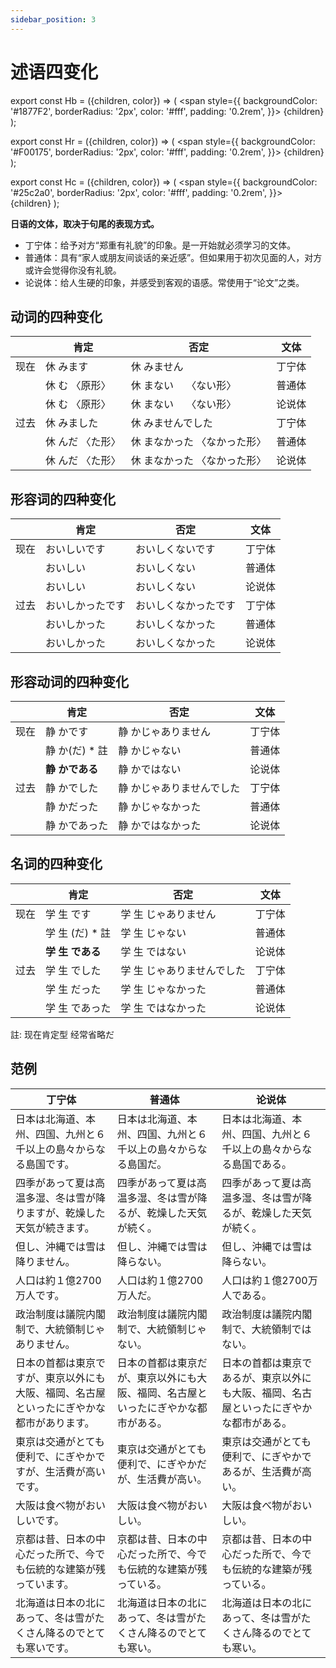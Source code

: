 ```yaml
---
sidebar_position: 3
---
```


# 述语四变化

export const Hb = ({children, color}) => (
  <span
    style={{
      backgroundColor: '#1877F2',
      borderRadius: '2px',
      color: '#fff',
      padding: '0.2rem',
    }}>
    {children}
  </span>
);

export const Hr = ({children, color}) => (
  <span
    style={{
      backgroundColor: '#F00175',
      borderRadius: '2px',
      color: '#fff',
      padding: '0.2rem',
    }}>
    {children}
  </span>
);

export const Hc = ({children, color}) => (
  <span
    style={{
      backgroundColor: '#25c2a0',
      borderRadius: '2px',
      color: '#fff',
      padding: '0.2rem',
    }}>
    {children}
  </span>
);

**日语的文体，取决于句尾的表现方式。**

- 丁宁体：给予对方“郑重有礼貌”的印象。是一开始就必须学习的文体。
- 普通体：具有“家人或朋友间谈话的亲近感”。但如果用于初次见面的人，对方或许会觉得你没有礼貌。
- 论说体：给人生硬的印象，并感受到客观的语感。常使用于“论文”之类。

## 动词的四种变化

|     |   肯定  |   否定  |   文体  |
|---|---|---|---|
|   现在  |   休      みます  |   休      みません    |   丁宁体  |
|     |   休      む 〈原形〉  |   休      まない　 〈ない形〉  |   普通体  |
|     |   休      む 〈原形〉  |   休      まない　 〈ない形〉  |   论说体  |
|   过去  |   休      みました  |   休      みませんでした   |   丁宁体  |
|     |   休      んだ 〈た形〉  |   休      まなかった 〈なかった形〉  |   普通体  |
|     |   休      んだ 〈た形〉  |   休      まなかった 〈なかった形〉  |   论说体  |

## 形容词的四种变化

|     |   肯定  |   否定  |   文体  |
|---|---|---|---|
|   现在  |   おいしいです  |   おいしくないです    |   丁宁体  |
|     |   おいしい  |   おいしくない  |   普通体  |
|     |   おいしい  |   おいしくない  |   论说体  |
|   过去  |   おいしかったです  |   おいしくなかったです   |   丁宁体  |
|     |   おいしかった  |   おいしくなかった  |   普通体  |
|     |   おいしかった  |   おいしくなかった  |   论说体  |

## 形容动词的四种变化

|     |   肯定  |   否定  |   文体  |
|---|---|---|---|
|   现在  |   静      かです  |   静      かじゃありません   |   丁宁体  |
|     |   静      か(だ) * 註  |   静      かじゃない  |   普通体  |
|     |   **静      かである**  |   静      かではない  |   论说体  |
|   过去  |   静      かでした  |   静      かじゃありませんでした  |   丁宁体  |
|     |   静      かだった  |   静      かじゃなかった  |   普通体  |
|     |   静      かであった  |   静      かではなかった  |   论说体  |

## 名词的四种变化
|     |   肯定  |   否定  |   文体  |
|---|---|---|---|
|   现在  |   学      生      です  |   学      生      じゃありません   |   丁宁体  |
|     |   学      生      (だ) * 註  |   学      生      じゃない  |   普通体  |
|     |   **学      生      である**  |   学      生      ではない  |   论说体  |
|   过去  |   学      生      でした  |   学      生      じゃありませんでした  |   丁宁体  |
|     |   学      生      だった  |   学      生      じゃなかった  |   普通体  |
|     |   学      生      であった  |   学      生      ではなかった  |   论说体  |

註: 现在肯定型 经常省略だ

## 范例

|   丁宁体  |   普通体  |   论说体  |
|---|---|---|
|日本は北海道、本州、四国、九州と６千以上の島々からなる<Hb>島国です</Hb>。  | 日本は北海道、本州、四国、九州と６千以上の島々からなる<Hb>島国だ</Hb>。　　  |  日本は北海道、本州、四国、九州と６千以上の島々からなる<Hb>島国である</Hb>。　 |
| 四季があって夏は高温多湿、冬は雪が<Hb>降ります</Hb>が、乾燥した天気が<Hb>続きます</Hb>。　  |四季があって夏は高温多湿、冬は雪が<Hb>降る</Hb>が、乾燥した天気が<Hb>続く</Hb>。　 | 四季があって夏は高温多湿、冬は雪が<Hb>降る</Hb>が、乾燥した天気が<Hb>続く</Hb>。  |
|但し、沖縄では雪は<Hb>降りません</Hb>。　   |但し、沖縄では雪は<Hb>降らない</Hb>。　　   | 但し、沖縄では雪は<Hb>降らない</Hb>。　　  |
|人口は約１億2700<Hb>万人です</Hb>。   |人口は約１億2700<Hb>万人だ</Hb>。   |人口は約１億2700<Hb>万人である</Hb>。   |
| 政治制度は議院内閣制で、<Hb>大統領制じゃありません</Hb>。　  |政治制度は議院内閣制で、<Hb>大統領制じゃない</Hb>。| 政治制度は議院内閣制で、<Hb>大統領制ではない</Hb>。  |
| 日本の首都は<Hb>東京です</Hb>が、東京以外にも大阪、福岡、名古屋といったにぎやかな都市が<Hb>あります</Hb>。  |日本の首都は<Hb>東京だ</Hb>が、東京以外にも大阪、福岡、名古屋といったにぎやかな都市が<Hb>ある</Hb>。   |日本の首都は<Hb>東京である</Hb>が、東京以外にも大阪、福岡、名古屋といったにぎやかな都市が<Hb>ある</Hb>。　   |
| 東京は交通がとても便利で、<Hb>にぎやかです</Hb>が、生活費が<Hb>高いです</Hb>。　  | 東京は交通がとても便利で、<Hb>にぎやかだ</Hb>が、生活費が<Hb>高い</Hb>。　　  |  東京は交通がとても便利で、<Hb>にぎやかである</Hb>が、生活費が<Hb>高い</Hb>。 |
|大阪は食べ物が<Hb>おいしいです</Hb>。　   | 大阪は食べ物が<Hb>おいしい</Hb>。  |大阪は食べ物が<Hb>おいしい</Hb>。   |
|京都は昔、日本の中心だった所で、今でも伝統的な建築が残って<Hb>います</Hb>。    | 京都は昔、日本の中心だった所で、今でも伝統的な建築が残って<Hb>いる</Hb>。  | 京都は昔、日本の中心だった所で、今でも伝統的な建築が残って<Hb>いる</Hb>。  |
| 北海道は日本の北にあって、冬は雪がたくさん降るのでとても<Hb>寒いです</Hb>。  | 北海道は日本の北にあって、冬は雪がたくさん降るのでとても<Hb>寒い</Hb>。  | 北海道は日本の北にあって、冬は雪がたくさん降るのでとても<Hb>寒い</Hb>。  |